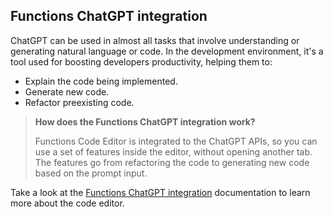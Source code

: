 ## Functions ChatGPT integration

ChatGPT can be used in almost all tasks that involve understanding or generating natural language or code. In the development environment, it's a tool used for boosting developers productivity, helping them to:

- Explain the code being implemented.
- Generate new code.
- Refactor preexisting code.

> **How does the Functions ChatGPT integration work?**
>
> Functions Code Editor is integrated to the ChatGPT APIs, so you can use a set of features inside the editor, without opening another tab. The features go from refactoring the code to generating new code based on the prompt input.

Take a look at the [Functions ChatGPT integration](https://www.azion.com/en/documentation/products/edge-application/edge-functions/runtime-api/ai-integration/) documentation to learn more about the code editor.
